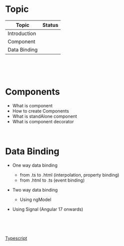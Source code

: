 # Topic

| Topic        | Status |
| ------------ | ------ |
| Introduction |        |
| Component    |        |
| Data Binding |        |

&nbsp;

&nbsp;

# Components

- What is component
- How to create Components
- What is standAlone component
- What is component decorator

&nbsp;

# Data Binding

- One way data binding

  - from .ts to .html (interpolation, property binding)
  - from .html to .ts (event binding)

- Two way data binding

  - Using ngModel

- Using Signal (Angular 17 onwards)

&nbsp;

&nbsp;

[Typescript](https://www.typescriptlang.org/docs/handbook/typescript-in-5-minutes.html)

&nbsp;

&nbsp;

&nbsp;

&nbsp;

&nbsp;

&nbsp;

&nbsp;

&nbsp;

&nbsp;

&nbsp;

&nbsp;

&nbsp;

&nbsp;

&nbsp;

&nbsp;

&nbsp;

&nbsp;

&nbsp;

&nbsp;

&nbsp;

&nbsp;
